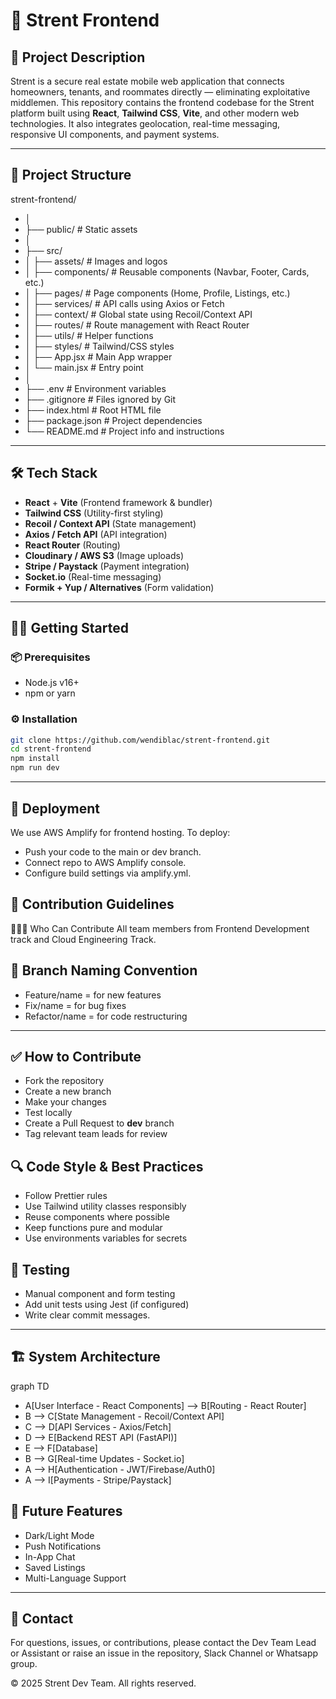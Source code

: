 # 📱 Strent Frontend

## 🧾 Project Description
Strent is a secure real estate mobile web application that connects homeowners, tenants, and roommates directly — eliminating exploitative middlemen. This repository contains the frontend codebase for the Strent platform built using **React**, **Tailwind CSS**, **Vite**, and other modern web technologies. It also integrates geolocation, real-time messaging, responsive UI components, and payment systems.

---

## 📁 Project Structure
strent-frontend/
- │
- ├── public/ # Static assets
- │
- ├── src/
- │ ├── assets/ # Images and logos
- │ ├── components/ # Reusable components (Navbar, Footer, Cards, etc.)
- │ ├── pages/ # Page components (Home, Profile, Listings, etc.)
- │ ├── services/ # API calls using Axios or Fetch
- │ ├── context/ # Global state using Recoil/Context API
- │ ├── routes/ # Route management with React Router
- │ ├── utils/ # Helper functions
- │ ├── styles/ # Tailwind/CSS styles
- │ ├── App.jsx # Main App wrapper
- │ └── main.jsx # Entry point
- │
- ├── .env # Environment variables
- ├── .gitignore # Files ignored by Git
- ├── index.html # Root HTML file
- ├── package.json # Project dependencies
- └── README.md # Project info and instructions

---

## 🛠️ Tech Stack
- **React** + **Vite** (Frontend framework & bundler)
- **Tailwind CSS** (Utility-first styling)
- **Recoil / Context API** (State management)
- **Axios / Fetch API** (API integration)
- **React Router** (Routing)
- **Cloudinary / AWS S3** (Image uploads)
- **Stripe / Paystack** (Payment integration)
- **Socket.io** (Real-time messaging)
- **Formik + Yup / Alternatives** (Form validation)

---

## 🧑‍💻 Getting Started

### 📦 Prerequisites
- Node.js v16+
- npm or yarn

### ⚙️ Installation
```bash
git clone https://github.com/wendiblac/strent-frontend.git
cd strent-frontend
npm install
npm run dev
```

---

## 🚀 Deployment

We use AWS Amplify for frontend hosting.
To deploy:
- Push your code to the main or dev branch.
- Connect repo to AWS Amplify console.
- Configure build settings via amplify.yml.

## 🧭 Contribution Guidelines
🧑‍🤝‍🧑 Who Can Contribute
All team members from Frontend Development track and Cloud Engineering Track.

## 📌 Branch Naming Convention
- Feature/name = for new features
- Fix/name = for bug fixes
- Refactor/name = for code restructuring

---

## ✅ How to Contribute
- Fork the repository
- Create a new branch
- Make your changes
- Test locally
- Create a Pull Request to **dev** branch
- Tag relevant team leads for review


## 🔍 Code Style & Best Practices
- Follow Prettier rules
- Use Tailwind utility classes responsibly
- Reuse components where possible
- Keep functions pure and modular
- Use environments variables for secrets

## 🧪 Testing
- Manual component and form testing
- Add unit tests using Jest (if configured)
- Write clear commit messages.

---

## 🏗 System Architecture
graph TD
- A[User Interface - React Components] --> B[Routing - React Router]
- B --> C[State Management - Recoil/Context API]
- C --> D[API Services - Axios/Fetch]
- D --> E[Backend REST API (FastAPI)]
- E --> F[Database]
- B --> G[Real-time Updates - Socket.io]
- A --> H[Authentication - JWT/Firebase/Auth0]
- A --> I[Payments - Stripe/Paystack]


## 🧩 Future Features
- Dark/Light Mode
- Push Notifications
- In-App Chat
- Saved Listings
- Multi-Language Support

---

## 🤝 Contact
For questions, issues, or contributions, please contact the Dev Team Lead or Assistant or raise an issue in the repository, Slack Channel or Whatsapp group.


© 2025 Strent Dev Team. All rights reserved.






